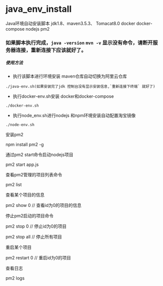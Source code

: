 # java_env_install
Java环境自动安装脚本    jdk1.8、maven3.5.3、 Tomacat8.0  docker  docker-compose nodejs pm2

### 如果脚本执行完成，`java -version` `mvn -v` 显示没有命令，请断开服务器连接，重新连接下应该就好了。

##### 使用方法

 
 - 执行该脚本进行环境安装 maven仓库自动切换为阿里云仓库
 ```
 ./java-env.sh(如果安装完了jdk 控制台没有显示安装信息,`重新连接下终端` 就好了)
 ```
 
 - 执行docker-env.sh安装 docker和docker-compose
 
  ```
  ./docker-env.sh
  ```
  
 - 执行node_env.sh进行nodejs 和npm环境安装自动配置淘宝镜像
 ```
 ./node-env.sh
 ```
  安装pm2

  npm install pm2 -g

  通过pm2 start命令启动nodejs项目

  pm2 start app.js

  查看pm2管理的项目列表命令

  pm2 list

  查看某个项目的信息

  pm2 show 0 // 查看id为0的项目的信息

  停止pm2启动的项目命令

  pm2 stop 0 // 停止id为0的项目

  pm2 stop all // 停止所有项目

  重启某个项目

  pm2 restart 0 // 重启id为0的项目

  查看日志

  pm2 logs


